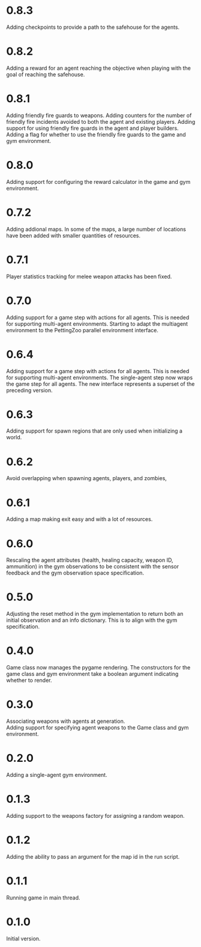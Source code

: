 # 0.8.3

Adding checkpoints to provide a path to the safehouse for the agents.

# 0.8.2

Adding a reward for an agent reaching the objective when playing with the goal of reaching the safehouse.

# 0.8.1

Adding friendly fire guards to weapons.
Adding counters for the number of friendly fire incidents avoided to both the agent and existing players.
Adding support for using friendly fire guards in the agent and player builders.
Adding a flag for whether to use the friendly fire guards to the game and gym environment.

# 0.8.0

Adding support for configuring the reward calculator in the game and gym environment.

# 0.7.2

Adding addional maps.  In some of the maps, a large number of locations have been added with smaller quantities of resources.

# 0.7.1

Player statistics tracking for melee weapon attacks has been fixed.

# 0.7.0

Adding support for a game step with actions for all agents.  This is needed for supporting multi-agent environments.
Starting to adapt the multiagent environment to the PettingZoo parallel environment interface.

# 0.6.4

Adding support for a game step with actions for all agents. This is needed for supporting multi-agent environments.
The single-agent step now wraps the game step for all agents. The new interface represents a superset of the preceding version.

# 0.6.3

Adding support for spawn regions that are only used when initializing a world.

# 0.6.2

Avoid overlapping when spawning agents, players, and zombies, 

# 0.6.1

Adding a map making exit easy and with a lot of resources.

# 0.6.0

Rescaling the agent attributes (health, healing capacity, weapon ID, ammunition) in the gym observations to be
consistent with the sensor feedback and the gym observation space specification.

# 0.5.0

Adjusting the reset method in the gym implementation to return both an initial observation and an info dictionary.
This is to align with the gym specification.

# 0.4.0

Game class now manages the pygame rendering. The constructors for the game class and gym environment take a boolean argument indicating whether to render.

# 0.3.0

Associating weapons with agents at generation.  
Adding support for specifying agent weapons to the Game class and gym environment.

# 0.2.0

Adding a single-agent gym environment.

# 0.1.3

Adding support to the weapons factory for assigning a random weapon.

# 0.1.2

Adding the ability to pass an argument for the map id in the run script.

# 0.1.1

Running game in main thread.

# 0.1.0

Initial version.

